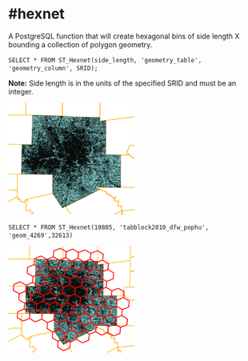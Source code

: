 #hexnet
======
A PostgreSQL function that will create hexagonal bins of side length X bounding a collection of polygon geometry.

```PostgreSQL
SELECT * FROM ST_Hexnet(side_length, 'geometry_table', 'geometry_column', SRID);
```

**Note:** Side length is in the units of the specified SRID and must be an integer.

<img src="https://raw.githubusercontent.com/DallasMorningNews/hexnet/master/dallas.png" style="max-width:50%;">

```
SELECT * FROM ST_Hexnet(10805, 'tabblock2010_dfw_pophu', 'geom_4269',32613)
```

<img src="https://raw.githubusercontent.com/DallasMorningNews/hexnet/master/dallas_hex.png" style="max-width:50%;">
